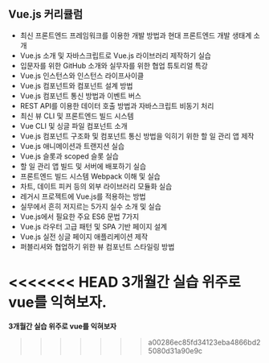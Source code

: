 ## Vue.js 커리큘럼

- 최신 프론트엔드 프레임워크를 이용한 개발 방법과 현대 프론트엔드 개발 생태계 소개
- Vue.js 소개 및 자바스크립트로 Vue.js 라이브러리 제작하기 실습
- 입문자를 위한 GitHub 소개와 실무자를 위한 협업 튜토리얼 특강
- Vue.js 인스턴스와 인스턴스 라이프사이클
- Vue.js 컴포넌트와 컴포넌트 설계 방법
- Vue.js 컴포넌트 통신 방법과 이벤트 버스
- REST API를 이용한 데이터 호출 방법과 자바스크립트 비동기 처리
- 최신 뷰 CLI 및 프론트엔드 빌드 시스템
- Vue CLI 및 싱글 파일 컴포넌트 소개
- Vue.js 컴포넌트 구조화 및 컴포넌트 통신 방법을 익히기 위한 할 일 관리 앱 제작
- Vue.js 애니메이션과 트랜지션 실습
- Vue.js 슬롯과 scoped 슬롯 실습
- 할 일 관리 앱 빌드 및 서버에 배포하기 실습
- 프론트엔드 빌드 시스템 Webpack 이해 및 실습
- 차트, 데이트 피커 등의 외부 라이브러리 모듈화 실습
- 레거시 프로젝트에 Vue.js를 적용하는 방법
- 실무에서 흔히 저지르는 5가지 실수 소개 및 실습
- Vue.js에서 필요한 주요 ES6 문법 7가지
- Vue.js 라우터 고급 패턴 및 SPA 기반 페이지 설계
- Vue.js 실전 싱글 페이지 애플리케이션 제작
- 퍼블리셔와 협업하기 위한 뷰 컴포넌트 스타일링 방법



<<<<<<< HEAD
**3개월간 실습 위주로 vue를 익혀보자.**
=======
**3개월간 실습 위주로 vue를 익혀보자**
>>>>>>> a00286ec85fd34123eba4866bd25080d31a90e9c
